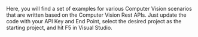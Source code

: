 Here, you will find a set of examples for various Computer Vision scenarios that are written based on the Computer Vision Rest APIs. Just update the code with your API Key and End Point, select the desired project as the starting project, and hit F5 in Visual Studio.